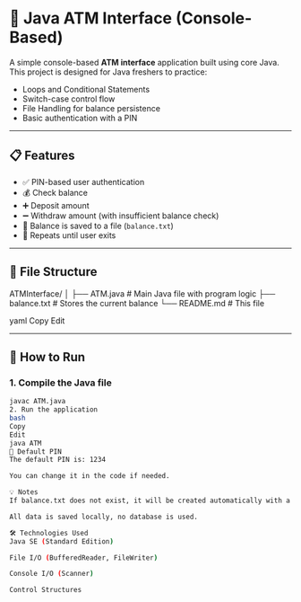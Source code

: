 # 🏧 Java ATM Interface (Console-Based)

A simple console-based **ATM interface** application built using core Java. This project is designed for Java freshers to practice:

- Loops and Conditional Statements
- Switch-case control flow
- File Handling for balance persistence
- Basic authentication with a PIN

---

## 📋 Features

- ✅ PIN-based user authentication  
- 💰 Check balance  
- ➕ Deposit amount  
- ➖ Withdraw amount (with insufficient balance check)  
- 💾 Balance is saved to a file (`balance.txt`)  
- 🔁 Repeats until user exits

---

## 📂 File Structure

ATMInterface/
│
├── ATM.java # Main Java file with program logic
├── balance.txt # Stores the current balance
└── README.md # This file

yaml
Copy
Edit

---

## 🚀 How to Run

### 1. Compile the Java file

```bash
javac ATM.java
2. Run the application
bash
Copy
Edit
java ATM
🔐 Default PIN
The default PIN is: 1234

You can change it in the code if needed.

💡 Notes
If balance.txt does not exist, it will be created automatically with a default balance of 0.0.

All data is saved locally, no database is used.

🛠 Technologies Used
Java SE (Standard Edition)

File I/O (BufferedReader, FileWriter)

Console I/O (Scanner)

Control Structures

